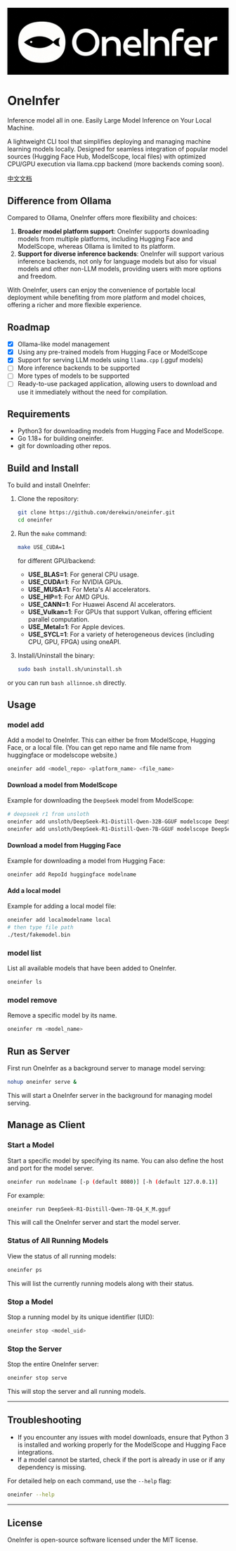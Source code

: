 ![](./assets/logos/oneinferlogo-long.png)

# OneInfer 

Inference model all in one. Easily Large Model Inference on Your Local Machine.

A lightweight CLI tool that simplifies deploying and managing machine learning models locally. Designed for seamless integration of popular model sources (Hugging Face Hub, ModelScope, local files) with optimized CPU/GPU execution via llama.cpp backend (more backends coming soon).

[中文文档](./readme_zh.md)

## Difference from Ollama

Compared to Ollama, OneInfer offers more flexibility and choices:

1. **Broader model platform support**: OneInfer supports downloading models from multiple platforms, including Hugging Face and ModelScope, whereas Ollama is limited to its platform.
2. **Support for diverse inference backends**: OneInfer will support various inference backends, not only for language models but also for visual models and other non-LLM models, providing users with more options and freedom.

With OneInfer, users can enjoy the convenience of portable local deployment while benefiting from more platform and model choices, offering a richer and more flexible experience.

## Roadmap
- [x] Ollama-like model management
- [x] Using any pre-trained models from Hugging Face or ModelScope
- [x] Support for serving LLM models using `llama.cpp` (.gguf models)
- [ ] More inference backends to be supported
- [ ] More types of models to be supported
- [ ] Ready-to-use packaged application, allowing users to download and use it immediately without the need for compilation.

## Requirements
- Python3 for downloading models from Hugging Face and ModelScope.
- Go 1.18+ for building oneinfer.
- git for downloading other repos.

## Build and Install
To build and install OneInfer:

1. Clone the repository:
   ```bash
   git clone https://github.com/derekwin/oneinfer.git
   cd oneinfer
   ```
2. Run the `make` command:
   ```bash
   make USE_CUDA=1
   ```

   for different GPU/backend:
   - **USE_BLAS=1**: For general CPU usage.
   - **USE_CUDA=1**: For NVIDIA GPUs.
   - **USE_MUSA=1**: For Meta's AI accelerators.
   - **USE_HIP=1**: For AMD GPUs.
   - **USE_CANN=1**: For Huawei Ascend AI accelerators.
   - **USE_Vulkan=1**: For GPUs that support Vulkan, offering efficient parallel computation.
   - **USE_Metal=1**: For Apple devices.
   - **USE_SYCL=1**: For a variety of heterogeneous devices (including CPU, GPU, FPGA) using oneAPI.

3. Install/Uninstall the binary:
   ```bash
   sudo bash install.sh/uninstall.sh
   ```

or you can run `bash allinnoe.sh` directly.

## Usage

### model add
Add a model to OneInfer. This can either be from ModelScope, Hugging Face, or a local file.
(You can get repo name and file name from huggingface or modelscope website.)

```bash
oneinfer add <model_repo> <platform_name> <file_name>
```

#### Download a model from ModelScope
Example for downloading the `DeepSeek` model from ModelScope:

```bash
# deepseek r1 from unsloth
oneinfer add unsloth/DeepSeek-R1-Distill-Qwen-32B-GGUF modelscope DeepSeek-R1-Distill-Qwen-32B-Q5_K_M.gguf
oneinfer add unsloth/DeepSeek-R1-Distill-Qwen-7B-GGUF modelscope DeepSeek-R1-Distill-Qwen-7B-Q4_K_M.gguf
```

#### Download a model from Hugging Face
Example for downloading a model from Hugging Face:

```bash
oneinfer add RepoId huggingface modelname
```

#### Add a local model
Example for adding a local model file:

```bash
oneinfer add localmodelname local 
# then type file path
./test/fakemodel.bin
```

### model list
List all available models that have been added to OneInfer.

```bash
oneinfer ls
```

### model remove
Remove a specific model by its name.

```bash
oneinfer rm <model_name>
```

## Run as Server
First run OneInfer as a background server to manage model serving:

```bash
nohup oneinfer serve &
```

This will start a OneInfer server in the background for managing model serving.

## Manage as Client

### Start a Model
Start a specific model by specifying its name. You can also define the host and port for the model server.

```bash
oneinfer run modelname [-p (default 8080)] [-h (default 127.0.0.1)]
```

For example:

```bash
oneinfer run DeepSeek-R1-Distill-Qwen-7B-Q4_K_M.gguf
```

This will call the OneInfer server and start the model server.

### Status of All Running Models
View the status of all running models:

```bash
oneinfer ps
```

This will list the currently running models along with their status.

### Stop a Model
Stop a running model by its unique identifier (UID):

```bash
oneinfer stop <model_uid>
```

### Stop the Server
Stop the entire OneInfer server:

```bash
oneinfer stop serve
```

This will stop the server and all running models.

---

## Troubleshooting

- If you encounter any issues with model downloads, ensure that Python 3 is installed and working properly for the ModelScope and Hugging Face integrations.
- If a model cannot be started, check if the port is already in use or if any dependency is missing.

For detailed help on each command, use the `--help` flag:
```bash
oneinfer --help
```

---

## License
OneInfer is open-source software licensed under the MIT license.